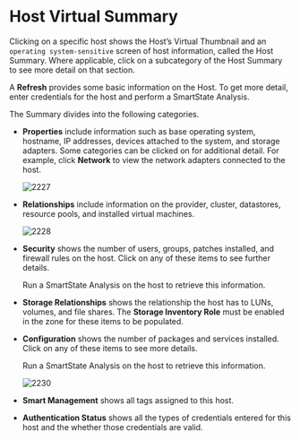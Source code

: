 # Host Virtual Summary

Clicking on a specific host shows the Host’s Virtual Thumbnail and an
`operating system-sensitive` screen of host information, called the Host
Summary. Where applicable, click on a subcategory of the Host Summary to
see more detail on that section.

A **Refresh** provides some basic information on the Host. To get more
detail, enter credentials for the host and perform a SmartState
Analysis.

The Summary divides into the following categories.

  - **Properties** include information such as base operating system,
    hostname, IP addresses, devices attached to the system, and storage
    adapters. Some categories can be clicked on for additional detail.
    For example, click **Network** to view the network adapters
    connected to the host.

    ![2227](../images/2227.png)

  - **Relationships** include information on the provider, cluster,
    datastores, resource pools, and installed virtual machines.

    ![2228](../images/2228.png)

  - **Security** shows the number of users, groups, patches installed,
    and firewall rules on the host. Click on any of these items to see
    further details.

    <div class="note">

    Run a SmartState Analysis on the host to retrieve this information.

    </div>

  - **Storage Relationships** shows the relationship the host has to
    LUNs, volumes, and file shares. The **Storage Inventory Role** must
    be enabled in the zone for these items to be populated.

  - **Configuration** shows the number of packages and services
    installed. Click on any of these items to see more details.

    <div class="note">

    Run a SmartState Analysis on the host to retrieve this information.

    </div>

    ![2230](../images/2230.png)

  - **Smart Management** shows all tags assigned to this host.

  - **Authentication Status** shows all the types of credentials entered
    for this host and the whether those credentials are valid.
